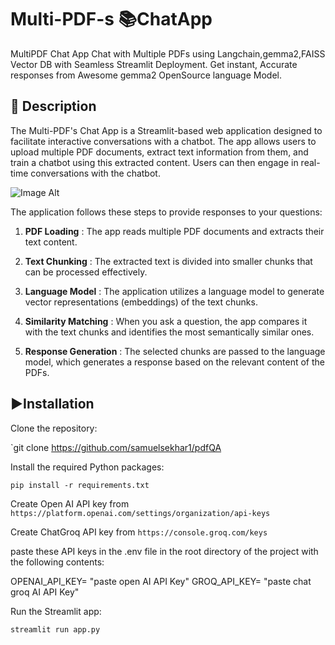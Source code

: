 
# Multi-PDF-s 📚ChatApp 

 MultiPDF Chat App Chat  with Multiple PDFs using Langchain,gemma2,FAISS Vector DB with Seamless Streamlit Deployment. Get instant, Accurate responses from Awesome gemma2 OpenSource language Model. 

## 📝 Description
The Multi-PDF's Chat App is a Streamlit-based web application designed to facilitate interactive conversations with a chatbot. The app allows users to upload multiple PDF documents, extract text information from them, and train a chatbot using this extracted content. Users can then engage in real-time conversations with the chatbot.

 ![Image Alt](https://github.com/samuelsekhar1/pdfQA/blob/19996e60d4401c16b78bd47f00f6ed4242306a3d/Architecture.jpg)

The application follows these steps to provide responses to your questions:

1. **PDF Loading** : The app reads multiple PDF documents and extracts their text content.

2. **Text Chunking** : The extracted text is divided into smaller chunks that can be processed effectively.

3. **Language Model** : The application utilizes a language model to generate vector representations (embeddings) of the text chunks.

4. **Similarity Matching** : When you ask a question, the app compares it with the text chunks and identifies the most semantically similar ones.

5. **Response Generation** : The selected chunks are passed to the language model, which generates a response based on the relevant content of the PDFs.

 ## ▶️Installation

Clone the repository:

`git clone https://github.com/samuelsekhar1/pdfQA

Install the required Python packages:

`pip install -r requirements.txt`

Create Open AI API key from `https://platform.openai.com/settings/organization/api-keys`

Create ChatGroq API key from `https://console.groq.com/keys` 

paste these API keys in the .env file in the root directory of the project with the following contents:

OPENAI_API_KEY= "paste open AI API Key"
GROQ_API_KEY= "paste chat groq AI API Key"

Run the Streamlit app:

`streamlit run app.py`


